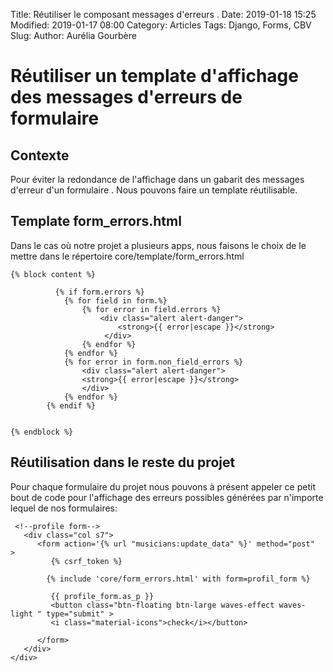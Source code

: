 Title: Réutiliser le composant messages d'erreurs .
Date: 2019-01-18 15:25
Modified: 2019-01-17 08:00
Category: Articles
Tags: Django, Forms, CBV
Slug: 
Author: Aurélia Gourbère


# Réutiliser un template d'affichage des messages d'erreurs de formulaire

## Contexte  

Pour éviter la redondance de l'affichage dans un gabarit des messages d'erreur d'un formulaire . Nous pouvons faire un template réutilisable.

## Template form_errors.html

Dans le cas où notre projet a plusieurs apps, nous faisons le choix de le mettre dans le répertoire core/template/form_errors.html

```
{% block content %}

          {% if form.errors %}
            {% for field in form.%}
                {% for error in field.errors %}
                    <div class="alert alert-danger">
                        <strong>{{ error|escape }}</strong>
                     </div>
                {% endfor %}
            {% endfor %}
            {% for error in form.non_field_errors %}
                <div class="alert alert-danger">
                <strong>{{ error|escape }}</strong>
                </div>
            {% endfor %}
        {% endif %}


{% endblock %}
```
 

## Réutilisation dans le reste du projet

Pour chaque formulaire du projet nous pouvons à présent appeler ce petit bout de code pour l'affichage des erreurs possibles générées par n'importe lequel de nos formulaires:

```
 <!--profile form-->
   <div class="col s7">
      <form action='{% url "musicians:update_data" %}' method="post"  >
         {% csrf_token %}

        {% include 'core/form_errors.html' with form=profil_form %}

         {{ profile_form.as_p }}
         <button class="btn-floating btn-large waves-effect waves-light " type="submit" >
         <i class="material-icons">check</i></button>

      </form>
   </div>
</div>
```

